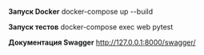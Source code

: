 **Запуск Docker**
docker-compose up --build

**Запуск тестов**
docker-compose exec web pytest

**Документация Swagger**
http://127.0.0.1:8000/swagger/
